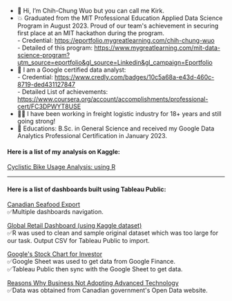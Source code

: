 - 👋 Hi, I’m Chih-Chung Wuo but you can call me Kirk.
- 💥 Graduated from the MIT Professional Education Applied Data Science Program in August 2023.
    Proud of our team's achievement in securing first place at an MIT hackathon during the program.  
      - Credential: https://eportfolio.mygreatlearning.com/chih-chung-wuo  
      - Detailed of this program: https://www.mygreatlearning.com/mit-data-science-program?utm_source=eportfolio&gl_source=Linkedin&gl_campaign=Eportfolio  
- 🌱 I am a Google certified data analyst:  
      - Credential: https://www.credly.com/badges/10c5a68a-e43d-460c-8719-ded431127847  
      - Detailed List of achievements: https://www.coursera.org/account/accomplishments/professional-cert/FC3DPWYT8USE  
- 👨🏻 I have been working in freight logistic industry for 18+ years and still going strong!
- 💎 Educations: B.Sc. in General Science and received my Google Data Analytics Professional Certification in January 2023.  

#### Here is a list of my analysis on Kaggle:
[Cyclistic Bike Usage Analysis: using R](https://www.kaggle.com/code/chihchungwuo/cyclistic-bike-usage-analysis)

-------------------------------------------------------------------------------

#### Here is a list of dashboards built using Tableau Public:

[Canadian Seafood Export](https://public.tableau.com/views/CanadianSeafoodExport/MostValuableSeafoodDashboard?:language=en-US&:display_count=n&:origin=viz_share_link)
<br>✅Multiple dashboards navigation.

[Global Retail Dashboard (using Kaggle dataset)](https://public.tableau.com/app/profile/kirk1022/viz/GlobalRetailSalesKaggleData/RetailDashboard)
<br>✅R was used to clean and sample original dataset which was too large for our task. Output CSV for Tableau Public to import.

[Google's Stock Chart for Investor](https://public.tableau.com/app/profile/kirk1022/viz/GooglesStockChartforInvestor/GoogleStocks)
<br>✅Google Sheet was used to get data from Google Finance.
<br>✅Tableau Public then sync with the Google Sheet to get data.

[Reasons Why Business Not Adopting Advanced Technology](https://public.tableau.com/views/ReasonsWhyBusinessNotAdoptingAdvancedTech/DashboardforReasonThatBusinessDoNotAdoptAdvancedTech?:language=en-US&:display_count=n&:origin=viz_share_link)
<br>✅Data was obtained from Canadian government's Open Data website. 

<!---
kirkovski/kirkovski is a ✨ special ✨ repository because its `README.md` (this file) appears on your GitHub profile.
You can click the Preview link to take a look at your changes.
--->
